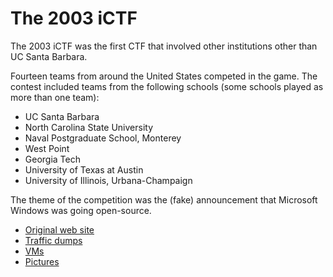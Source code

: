 # The 2003 iCTF

The 2003 iCTF was the first CTF that involved other institutions other
than UC Santa Barbara.

Fourteen teams from around the United States competed in the game. The
contest included teams from the following schools (some schools played
as more than one team):

* UC Santa Barbara
* North Carolina State University
* Naval Postgraduate School, Monterey
* West Point
* Georgia Tech
* University of Texas at Austin
* University of Illinois, Urbana-Champaign

The theme of the competition was the (fake) announcement that
Microsoft Windows was going open-source.

* [Original web site](/archive/2003/site) 
* [Traffic dumps](/archive/2003/dumps/)
* [VMs](/archive/2003/vms/)
* [Pictures](/archive/2003/pictures)
